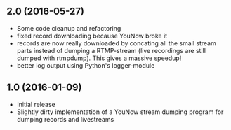## 2.0 (2016-05-27)
  - Some code cleanup and refactoring
  - fixed record downloading because YouNow broke it
  - records are now really downloaded by concating all the small stream parts instead of dumping a RTMP-stream (live recordings are still dumped with rtmpdump). This gives a massive speedup!
  - better log output using Python's logger-module

## 1.0 (2016-01-09)
  - Initial release
  - Slightly dirty implementation of a YouNow stream dumping program for dumping records and livestreams
